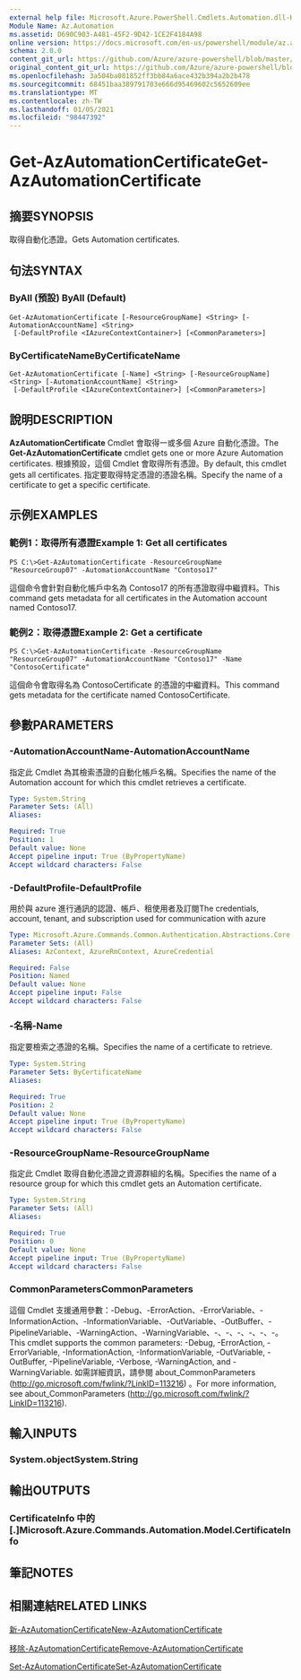 ```yaml
---
external help file: Microsoft.Azure.PowerShell.Cmdlets.Automation.dll-Help.xml
Module Name: Az.Automation
ms.assetid: D690C903-A481-45F2-9D42-1CE2F4184A98
online version: https://docs.microsoft.com/en-us/powershell/module/az.automation/get-azautomationcertificate
schema: 2.0.0
content_git_url: https://github.com/Azure/azure-powershell/blob/master/src/Automation/Automation/help/Get-AzAutomationCertificate.md
original_content_git_url: https://github.com/Azure/azure-powershell/blob/master/src/Automation/Automation/help/Get-AzAutomationCertificate.md
ms.openlocfilehash: 3a504ba081852ff3bb84a6ace432b394a2b2b478
ms.sourcegitcommit: 68451baa389791703e666d95469602c5652609ee
ms.translationtype: MT
ms.contentlocale: zh-TW
ms.lasthandoff: 01/05/2021
ms.locfileid: "98447392"
---
```

# <span data-ttu-id="29100-101">Get-AzAutomationCertificate</span><span class="sxs-lookup"><span data-stu-id="29100-101">Get-AzAutomationCertificate</span></span>

## <span data-ttu-id="29100-102">摘要</span><span class="sxs-lookup"><span data-stu-id="29100-102">SYNOPSIS</span></span>
<span data-ttu-id="29100-103">取得自動化憑證。</span><span class="sxs-lookup"><span data-stu-id="29100-103">Gets Automation certificates.</span></span>

## <span data-ttu-id="29100-104">句法</span><span class="sxs-lookup"><span data-stu-id="29100-104">SYNTAX</span></span>

### <span data-ttu-id="29100-105">ByAll (預設) </span><span class="sxs-lookup"><span data-stu-id="29100-105">ByAll (Default)</span></span>
```
Get-AzAutomationCertificate [-ResourceGroupName] <String> [-AutomationAccountName] <String>
 [-DefaultProfile <IAzureContextContainer>] [<CommonParameters>]
```

### <span data-ttu-id="29100-106">ByCertificateName</span><span class="sxs-lookup"><span data-stu-id="29100-106">ByCertificateName</span></span>
```
Get-AzAutomationCertificate [-Name] <String> [-ResourceGroupName] <String> [-AutomationAccountName] <String>
 [-DefaultProfile <IAzureContextContainer>] [<CommonParameters>]
```

## <span data-ttu-id="29100-107">說明</span><span class="sxs-lookup"><span data-stu-id="29100-107">DESCRIPTION</span></span>
<span data-ttu-id="29100-108">**AzAutomationCertificate** Cmdlet 會取得一或多個 Azure 自動化憑證。</span><span class="sxs-lookup"><span data-stu-id="29100-108">The **Get-AzAutomationCertificate** cmdlet gets one or more Azure Automation certificates.</span></span>
<span data-ttu-id="29100-109">根據預設，這個 Cmdlet 會取得所有憑證。</span><span class="sxs-lookup"><span data-stu-id="29100-109">By default, this cmdlet gets all certificates.</span></span>
<span data-ttu-id="29100-110">指定要取得特定憑證的憑證名稱。</span><span class="sxs-lookup"><span data-stu-id="29100-110">Specify the name of a certificate to get a specific certificate.</span></span>

## <span data-ttu-id="29100-111">示例</span><span class="sxs-lookup"><span data-stu-id="29100-111">EXAMPLES</span></span>

### <span data-ttu-id="29100-112">範例1：取得所有憑證</span><span class="sxs-lookup"><span data-stu-id="29100-112">Example 1: Get all certificates</span></span>
```
PS C:\>Get-AzAutomationCertificate -ResourceGroupName "ResourceGroup07" -AutomationAccountName "Contoso17"
```

<span data-ttu-id="29100-113">這個命令會針對自動化帳戶中名為 Contoso17 的所有憑證取得中繼資料。</span><span class="sxs-lookup"><span data-stu-id="29100-113">This command gets metadata for all certificates in the Automation account named Contoso17.</span></span>

### <span data-ttu-id="29100-114">範例2：取得憑證</span><span class="sxs-lookup"><span data-stu-id="29100-114">Example 2: Get a certificate</span></span>
```
PS C:\>Get-AzAutomationCertificate -ResourceGroupName "ResourceGroup07" -AutomationAccountName "Contoso17" -Name "ContosoCertificate"
```

<span data-ttu-id="29100-115">這個命令會取得名為 ContosoCertificate 的憑證的中繼資料。</span><span class="sxs-lookup"><span data-stu-id="29100-115">This command gets metadata for the certificate named ContosoCertificate.</span></span>

## <span data-ttu-id="29100-116">參數</span><span class="sxs-lookup"><span data-stu-id="29100-116">PARAMETERS</span></span>

### <span data-ttu-id="29100-117">-AutomationAccountName</span><span class="sxs-lookup"><span data-stu-id="29100-117">-AutomationAccountName</span></span>
<span data-ttu-id="29100-118">指定此 Cmdlet 為其檢索憑證的自動化帳戶名稱。</span><span class="sxs-lookup"><span data-stu-id="29100-118">Specifies the name of the Automation account for which this cmdlet retrieves a certificate.</span></span>

```yaml
Type: System.String
Parameter Sets: (All)
Aliases:

Required: True
Position: 1
Default value: None
Accept pipeline input: True (ByPropertyName)
Accept wildcard characters: False
```

### <span data-ttu-id="29100-119">-DefaultProfile</span><span class="sxs-lookup"><span data-stu-id="29100-119">-DefaultProfile</span></span>
<span data-ttu-id="29100-120">用於與 azure 進行通訊的認證、帳戶、租使用者及訂閱</span><span class="sxs-lookup"><span data-stu-id="29100-120">The credentials, account, tenant, and subscription used for communication with azure</span></span>

```yaml
Type: Microsoft.Azure.Commands.Common.Authentication.Abstractions.Core.IAzureContextContainer
Parameter Sets: (All)
Aliases: AzContext, AzureRmContext, AzureCredential

Required: False
Position: Named
Default value: None
Accept pipeline input: False
Accept wildcard characters: False
```

### <span data-ttu-id="29100-121">-名稱</span><span class="sxs-lookup"><span data-stu-id="29100-121">-Name</span></span>
<span data-ttu-id="29100-122">指定要檢索之憑證的名稱。</span><span class="sxs-lookup"><span data-stu-id="29100-122">Specifies the name of a certificate to retrieve.</span></span>

```yaml
Type: System.String
Parameter Sets: ByCertificateName
Aliases:

Required: True
Position: 2
Default value: None
Accept pipeline input: True (ByPropertyName)
Accept wildcard characters: False
```

### <span data-ttu-id="29100-123">-ResourceGroupName</span><span class="sxs-lookup"><span data-stu-id="29100-123">-ResourceGroupName</span></span>
<span data-ttu-id="29100-124">指定此 Cmdlet 取得自動化憑證之資源群組的名稱。</span><span class="sxs-lookup"><span data-stu-id="29100-124">Specifies the name of a resource group for which this cmdlet gets an Automation certificate.</span></span>

```yaml
Type: System.String
Parameter Sets: (All)
Aliases:

Required: True
Position: 0
Default value: None
Accept pipeline input: True (ByPropertyName)
Accept wildcard characters: False
```

### <span data-ttu-id="29100-125">CommonParameters</span><span class="sxs-lookup"><span data-stu-id="29100-125">CommonParameters</span></span>
<span data-ttu-id="29100-126">這個 Cmdlet 支援通用參數：-Debug、-ErrorAction、-ErrorVariable、-InformationAction、-InformationVariable、-OutVariable、-OutBuffer、-PipelineVariable、-WarningAction、-WarningVariable、-、-、-、-、-、-。</span><span class="sxs-lookup"><span data-stu-id="29100-126">This cmdlet supports the common parameters: -Debug, -ErrorAction, -ErrorVariable, -InformationAction, -InformationVariable, -OutVariable, -OutBuffer, -PipelineVariable, -Verbose, -WarningAction, and -WarningVariable.</span></span> <span data-ttu-id="29100-127">如需詳細資訊，請參閱 about_CommonParameters (http://go.microsoft.com/fwlink/?LinkID=113216) 。</span><span class="sxs-lookup"><span data-stu-id="29100-127">For more information, see about_CommonParameters (http://go.microsoft.com/fwlink/?LinkID=113216).</span></span>

## <span data-ttu-id="29100-128">輸入</span><span class="sxs-lookup"><span data-stu-id="29100-128">INPUTS</span></span>

### <span data-ttu-id="29100-129">System.object</span><span class="sxs-lookup"><span data-stu-id="29100-129">System.String</span></span>

## <span data-ttu-id="29100-130">輸出</span><span class="sxs-lookup"><span data-stu-id="29100-130">OUTPUTS</span></span>

### <span data-ttu-id="29100-131">CertificateInfo 中的 [.]</span><span class="sxs-lookup"><span data-stu-id="29100-131">Microsoft.Azure.Commands.Automation.Model.CertificateInfo</span></span>

## <span data-ttu-id="29100-132">筆記</span><span class="sxs-lookup"><span data-stu-id="29100-132">NOTES</span></span>

## <span data-ttu-id="29100-133">相關連結</span><span class="sxs-lookup"><span data-stu-id="29100-133">RELATED LINKS</span></span>

[<span data-ttu-id="29100-134">新-AzAutomationCertificate</span><span class="sxs-lookup"><span data-stu-id="29100-134">New-AzAutomationCertificate</span></span>](./New-AzAutomationCertificate.md)

[<span data-ttu-id="29100-135">移除-AzAutomationCertificate</span><span class="sxs-lookup"><span data-stu-id="29100-135">Remove-AzAutomationCertificate</span></span>](./Remove-AzAutomationCertificate.md)

[<span data-ttu-id="29100-136">Set-AzAutomationCertificate</span><span class="sxs-lookup"><span data-stu-id="29100-136">Set-AzAutomationCertificate</span></span>](./Set-AzAutomationCertificate.md)


